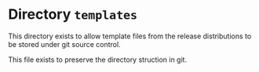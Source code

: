# Directory `templates`

This directory exists to allow template files from the release distributions to be stored under git source control.

This file exists to preserve the directory struction in git.
